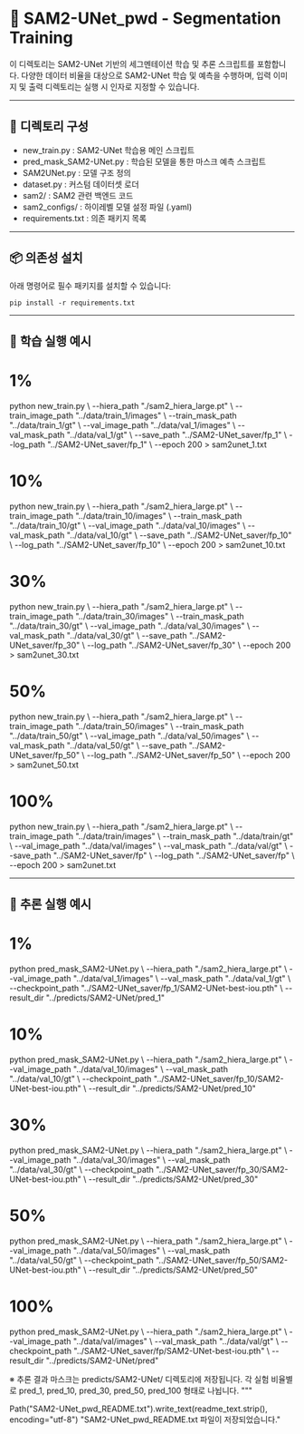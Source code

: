 # 🧠 SAM2-UNet_pwd - Segmentation Training


이 디렉토리는 SAM2-UNet 기반의 세그멘테이션 학습 및 추론 스크립트를 포함합니다.
다양한 데이터 비율을 대상으로 SAM2-UNet 학습 및 예측을 수행하며,
입력 이미지 및 출력 디렉토리는 실행 시 인자로 지정할 수 있습니다.

------------------------------------------
📁 디렉토리 구성
------------------------------------------
- new_train.py                : SAM2-UNet 학습용 메인 스크립트
- pred_mask_SAM2-UNet.py      : 학습된 모델을 통한 마스크 예측 스크립트
- SAM2UNet.py                 : 모델 구조 정의
- dataset.py                  : 커스텀 데이터셋 로더
- sam2/                       : SAM2 관련 백엔드 코드
- sam2_configs/               : 하이레벨 모델 설정 파일 (.yaml)
- requirements.txt            : 의존 패키지 목록

------------------------------------------
📦 의존성 설치
------------------------------------------
아래 명령어로 필수 패키지를 설치할 수 있습니다:

    pip install -r requirements.txt

------------------------------------------
🚀 학습 실행 예시
------------------------------------------
# 1%
python new_train.py \\
  --hiera_path "./sam2_hiera_large.pt" \\
  --train_image_path "../data/train_1/images" \\
  --train_mask_path "../data/train_1/gt" \\
  --val_image_path "../data/val_1/images" \\
  --val_mask_path "../data/val_1/gt" \\
  --save_path "../SAM2-UNet_saver/fp_1" \\
  --log_path "../SAM2-UNet_saver/fp_1" \\
  --epoch 200 > sam2unet_1.txt

# 10%
python new_train.py \\
  --hiera_path "./sam2_hiera_large.pt" \\
  --train_image_path "../data/train_10/images" \\
  --train_mask_path "../data/train_10/gt" \\
  --val_image_path "../data/val_10/images" \\
  --val_mask_path "../data/val_10/gt" \\
  --save_path "../SAM2-UNet_saver/fp_10" \\
  --log_path "../SAM2-UNet_saver/fp_10" \\
  --epoch 200 > sam2unet_10.txt

# 30%
python new_train.py \\
  --hiera_path "./sam2_hiera_large.pt" \\
  --train_image_path "../data/train_30/images" \\
  --train_mask_path "../data/train_30/gt" \\
  --val_image_path "../data/val_30/images" \\
  --val_mask_path "../data/val_30/gt" \\
  --save_path "../SAM2-UNet_saver/fp_30" \\
  --log_path "../SAM2-UNet_saver/fp_30" \\
  --epoch 200 > sam2unet_30.txt

# 50%
python new_train.py \\
  --hiera_path "./sam2_hiera_large.pt" \\
  --train_image_path "../data/train_50/images" \\
  --train_mask_path "../data/train_50/gt" \\
  --val_image_path "../data/val_50/images" \\
  --val_mask_path "../data/val_50/gt" \\
  --save_path "../SAM2-UNet_saver/fp_50" \\
  --log_path "../SAM2-UNet_saver/fp_50" \\
  --epoch 200 > sam2unet_50.txt

# 100%
python new_train.py \\
  --hiera_path "./sam2_hiera_large.pt" \\
  --train_image_path "../data/train/images" \\
  --train_mask_path "../data/train/gt" \\
  --val_image_path "../data/val/images" \\
  --val_mask_path "../data/val/gt" \\
  --save_path "../SAM2-UNet_saver/fp" \\
  --log_path "../SAM2-UNet_saver/fp" \\
  --epoch 200 > sam2unet.txt

------------------------------------------
🧪 추론 실행 예시
------------------------------------------
# 1%
python pred_mask_SAM2-UNet.py \\
  --hiera_path "./sam2_hiera_large.pt" \\
  --val_image_path "../data/val_1/images" \\
  --val_mask_path "../data/val_1/gt" \\
  --checkpoint_path "../SAM2-UNet_saver/fp_1/SAM2-UNet-best-iou.pth" \\
  --result_dir "../predicts/SAM2-UNet/pred_1"

# 10%
python pred_mask_SAM2-UNet.py \\
  --hiera_path "./sam2_hiera_large.pt" \\
  --val_image_path "../data/val_10/images" \\
  --val_mask_path "../data/val_10/gt" \\
  --checkpoint_path "../SAM2-UNet_saver/fp_10/SAM2-UNet-best-iou.pth" \\
  --result_dir "../predicts/SAM2-UNet/pred_10"

# 30%
python pred_mask_SAM2-UNet.py \\
  --hiera_path "./sam2_hiera_large.pt" \\
  --val_image_path "../data/val_30/images" \\
  --val_mask_path "../data/val_30/gt" \\
  --checkpoint_path "../SAM2-UNet_saver/fp_30/SAM2-UNet-best-iou.pth" \\
  --result_dir "../predicts/SAM2-UNet/pred_30"

# 50%
python pred_mask_SAM2-UNet.py \\
  --hiera_path "./sam2_hiera_large.pt" \\
  --val_image_path "../data/val_50/images" \\
  --val_mask_path "../data/val_50/gt" \\
  --checkpoint_path "../SAM2-UNet_saver/fp_50/SAM2-UNet-best-iou.pth" \\
  --result_dir "../predicts/SAM2-UNet/pred_50"

# 100%
python pred_mask_SAM2-UNet.py \\
  --hiera_path "./sam2_hiera_large.pt" \\
  --val_image_path "../data/val/images" \\
  --val_mask_path "../data/val/gt" \\
  --checkpoint_path "../SAM2-UNet_saver/fp/SAM2-UNet-best-iou.pth" \\
  --result_dir "../predicts/SAM2-UNet/pred"

※ 추론 결과 마스크는 predicts/SAM2-UNet/ 디렉토리에 저장됩니다.
   각 실험 비율별로 pred_1, pred_10, pred_30, pred_50, pred_100 형태로 나뉩니다.
"""

Path("SAM2-UNet_pwd_README.txt").write_text(readme_text.strip(), encoding="utf-8")
"SAM2-UNet_pwd_README.txt 파일이 저장되었습니다."
